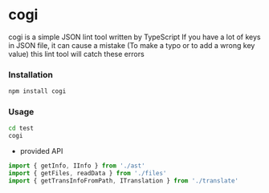 # cogi
cogi is a simple JSON lint tool written by TypeScript
If you have a lot of keys in JSON file, it can cause a mistake
(To make a typo or to add a wrong key value)
this lint tool will catch these errors


### Installation
```bash
npm install cogi
```

### Usage
```bash
cd test
cogi
```

- provided API
```typescript
import { getInfo, IInfo } from './ast'
import { getFiles, readData } from './files'
import { getTransInfoFromPath, ITranslation } from './translate'
```
